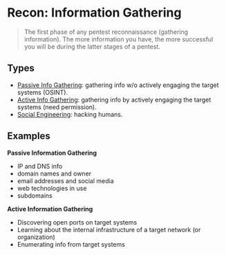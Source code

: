 # Recon: Information Gathering

> The first phase of any pentest reconnaissance (gathering information). The more information you have, the more successful you will be during the latter stages of a pentest.

## Types

- [Passive Info Gathering](recon1_passive.md): gathering info w/o actively engaging the target systems (OSINT).
- [Active Info Gathering](recon2_active.md): gathering info by actively engaging the target systems (need permission).
- [Social Engineering](recon3_social_engineering): hacking humans.

## Examples

**Passive Information Gathering**
- IP and DNS info
- domain names and owner
- email addresses and social media
- web technologies in use
- subdomains

**Active Information Gathering**
- Discovering open ports on target systems
- Learning about the internal infrastructure of a target network (or organization)
- Enumerating info from target systems
